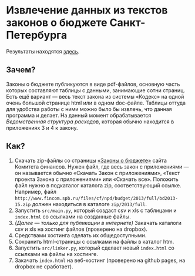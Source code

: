Извлечение данных из текстов законов о бюджете Санкт-Петербурга
===============================================================

Результаты находятся [здесь](http://antonkhorev.github.io/BudgetSpb/).

Зачем?
------

Законы о бюджете публикуются в виде pdf-файлов, основную часть которых составляют таблицы с данными, занимающие сотни страниц.
Есть ещё вариант — весь текст закона из системы «Кодекс» на одной очень большой странице html или в одном doc-файле.
Таблицы оттуда для удобства работы с ними можно было бы извлечь, что данная программа и делает.
На данный момент обрабатывается *Ведомственная структура расходов*, которая обычно находится в приложениях 3 и 4 к закону.

Как?
----

1. Скачать zip-файлы со страницы [«Законы о бюджете»](http://www.fincom.spb.ru/comfin/budjet/laws.htm) сайта Комитета финансов.
   Нужен файл, где весь закон с приложениями — он называется обычно «Скачать Закон с приложениями», «Текст проекта Закона с приложениями» или «Скачать все».
   Положить файл нужно в подкаталог каталога zip, соответствующий ссылке.
   Например, файл `http://www.fincom.spb.ru/files/cf/npd/budget/2013/full/bd2013-15.zip` должен находиться в каталоге `zip/2013/full`.
2. Запустить `src/main.py`, который создаст csv и xls с таблицами и `index.html` со ссылками на созданные файлы.
3. *(Далее — только для публикации в интернете)*
   Закачать каталоги csv и xls на хостинг файлов (проверено на dropbox).
4. Средствами хостинга сделать их общедоступными.
5. Сохранить html-страницы с ссылками на файлы в каталог htm.
6. Запустить `src/linker.py`, который сделает новый `index.html` со ссылками на файлы на хостинге.
7. Закачать `index.html` на веб-хостинг (проверено на github pages, на dropbox не сработает).
